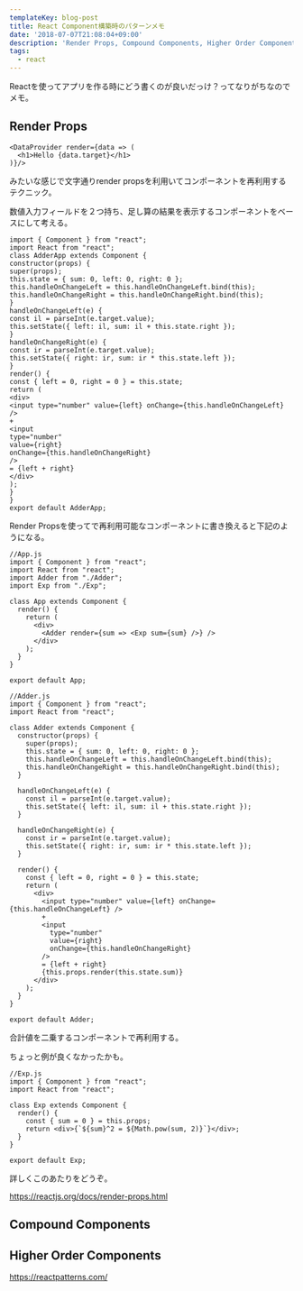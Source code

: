 ```yaml
---
templateKey: blog-post
title: React Component構築時のパターンメモ
date: '2018-07-07T21:08:04+09:00'
description: 'Render Props, Compound Components, Higher Order Components'
tags:
  - react
---
```

Reactを使ってアプリを作る時にどう書くのが良いだっけ？ってなりがちなのでメモ。

## Render Props

```es6
<DataProvider render={data => (
  <h1>Hello {data.target}</h1>
)}/>
```

みたいな感じで文字通りrender propsを利用いてコンポーネントを再利用するテクニック。

数値入力フィールドを２つ持ち、足し算の結果を表示するコンポーネントをベースにして考える。

```es6
import { Component } from "react";
import React from "react";
class AdderApp extends Component {
constructor(props) {
super(props);
this.state = { sum: 0, left: 0, right: 0 };
this.handleOnChangeLeft = this.handleOnChangeLeft.bind(this);
this.handleOnChangeRight = this.handleOnChangeRight.bind(this);
}
handleOnChangeLeft(e) {
const il = parseInt(e.target.value);
this.setState({ left: il, sum: il + this.state.right });
}
handleOnChangeRight(e) {
const ir = parseInt(e.target.value);
this.setState({ right: ir, sum: ir * this.state.left });
}
render() {
const { left = 0, right = 0 } = this.state;
return (
<div>
<input type="number" value={left} onChange={this.handleOnChangeLeft} />
+
<input
type="number"
value={right}
onChange={this.handleOnChangeRight}
/>
= {left + right}
</div>
);
}
}
export default AdderApp;
```

Render Propsを使ってで再利用可能なコンポーネントに書き換えると下記のようになる。

```es6
//App.js
import { Component } from "react";
import React from "react";
import Adder from "./Adder";
import Exp from "./Exp";

class App extends Component {
  render() {
    return (
      <div>
        <Adder render={sum => <Exp sum={sum} />} />
      </div>
    );
  }
}

export default App;
```

```es6
//Adder.js
import { Component } from "react";
import React from "react";

class Adder extends Component {
  constructor(props) {
    super(props);
    this.state = { sum: 0, left: 0, right: 0 };
    this.handleOnChangeLeft = this.handleOnChangeLeft.bind(this);
    this.handleOnChangeRight = this.handleOnChangeRight.bind(this);
  }

  handleOnChangeLeft(e) {
    const il = parseInt(e.target.value);
    this.setState({ left: il, sum: il + this.state.right });
  }

  handleOnChangeRight(e) {
    const ir = parseInt(e.target.value);
    this.setState({ right: ir, sum: ir * this.state.left });
  }

  render() {
    const { left = 0, right = 0 } = this.state;
    return (
      <div>
        <input type="number" value={left} onChange={this.handleOnChangeLeft} />
        +
        <input
          type="number"
          value={right}
          onChange={this.handleOnChangeRight}
        />
        = {left + right}
        {this.props.render(this.state.sum)}
      </div>
    );
  }
}

export default Adder;
```

合計値を二乗するコンポーネントで再利用する。

ちょっと例が良くなかったかも。

```es6
//Exp.js
import { Component } from "react";
import React from "react";

class Exp extends Component {
  render() {
    const { sum = 0 } = this.props;
    return <div>{`${sum}^2 = ${Math.pow(sum, 2)}`}</div>;
  }
}

export default Exp;
```

詳しくこのあたりをどうぞ。

<https://reactjs.org/docs/render-props.html>

## Compound Components

## Higher Order Components

https://reactpatterns.com/
